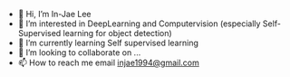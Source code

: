- 👋 Hi, I’m In-Jae Lee
- 👀 I’m interested in DeepLearning and Computervision (especially Self-Supervised learning for object detection)
- 🌱 I’m currently learning Self supervised learning
- 💞️ I’m looking to collaborate on ...
- 📫 How to reach me email injae1994@gmail.com

<!---
oliver0922/oliver0922 is a ✨ special ✨ repository because its `README.md` (this file) appears on your GitHub profile.
You can click the Preview link to take a look at your changes.
--->
